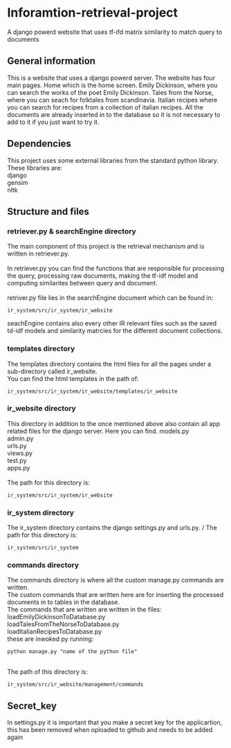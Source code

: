 # Inforamtion-retrieval-project
A django powerd website that uses tf-ifd matrix similarity to match query to documents

## General information
This is a website that uses a django powerd server. The website has four main pages. Home which is the home screen. Emily Dickinson, where you can search the works 
of the poet Emily Dickinson. Tales from the Norse, where you can seach for folktales from scandinavia. Italian recipes where you can search for recipes from a
collection of italian recipes. All the documents are already inserted in to the database so it is not necessary to add to it if you just want to try it.

## Dependencies 
This project uses some external libraries from the standard python library. These libraries are: \
django \
gensim \
nltk

## Structure and files

### retriever.py & searchEngine directory
The main component of this project is the retrieval mechanism and is written in retriever.py. \
\
In retriever.py you can find the functions that are responsible for processing the query, processing raw documents, making the tf-idf model and computing 
similarites between query and document.\
\
retriver.py file lies in the searchEngine document which can be found in:

````
ir_system/src/ir_system/ir_website
````
seachEngine contains also every other IR relevant files such as the saved td-idf models and similarity matrcies for the different document collections.

### templates directory
The templates directory contains the html files for all the pages under a sub-directory called ir_website.\
You can find the html templates in the path of:
````
ir_system/src/ir_system/ir_website/templates/ir_website
````
### ir_website directory
This directory in addition to the once mentioned above also contain all app related files for the django server. Here you can find.
models.py \
admin.py \
urls.py \
views.py \
test.py \
apps.py \
\
The path for this directory is:
````
ir_system/src/ir_system/ir_website
````
### ir_system directory
The ir_system directory contains the django settings.py and urls.py. /
The path for this directory is:
````
ir_system/src/ir_system
````

### commands directory
The commands directory is where all the custom manage.py commands are written. \
The custom commands that are written here are for inserting the processed documents in to tables in the database. \
The commands that are written are written in the files: \
loadEmilyDickinsonToDatabase.py \
loadTalesFromTheNorseToDatabase.py \
loadItalianRecipesToDatabase.py \
these are inwoked py running:
````
python manage.py "name of the python file"
````
\
The path of this directory is:
````
ir_system/src/ir_website/management/commands
````
## Secret_key
In settings.py it is important that you make a secret key for the applicartion, this has been removed when oploaded to github and needs to be added again
